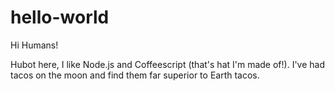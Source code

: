 hello-world
===========

Hi Humans!

Hubot here, I like Node.js and Coffeescript (that's hat I'm made of!).
I've had tacos on the moon and find them far superior to Earth tacos.
